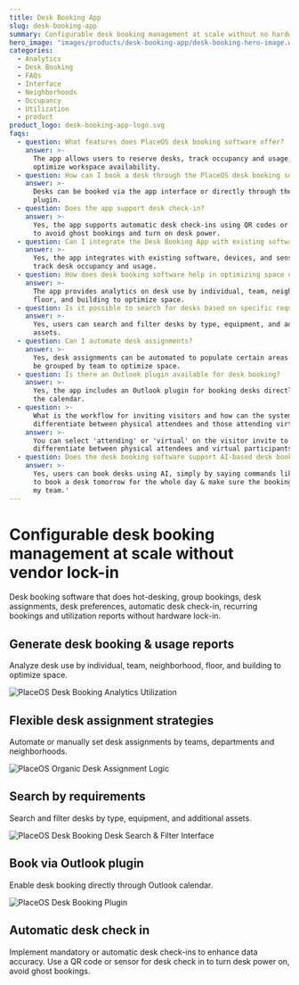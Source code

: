 ```yaml
---
title: Desk Booking App
slug: desk-booking-app
summary: Configurable desk booking management at scale without no hardware lock-in
hero_image: "images/products/desk-booking-app/desk-booking-hero-image.webp"
categories:
  - Analytics
  - Desk Booking
  - FAQs
  - Interface
  - Neighborhoods
  - Occupancy
  - Utilization
  - product
product_logo: desk-booking-app-logo.svg
faqs:
  - question: What features does PlaceOS desk booking software offer?
    answer: >-
      The app allows users to reserve desks, track occupancy and usage, and
      optimize workspace availability.
  - question: How can I book a desk through the PlaceOS desk booking software?
    answer: >-
      Desks can be booked via the app interface or directly through the Outlook
      plugin.
  - question: Does the app support desk check-in?
    answer: >-
      Yes, the app supports automatic desk check-ins using QR codes or sensors
      to avoid ghost bookings and turn on desk power.
  - question: Can I integrate the Desk Booking App with existing software and devices?
    answer: >-
      Yes, the app integrates with existing software, devices, and sensors to
      track desk occupancy and usage.
  - question: How does desk booking software help in optimizing space usage?
    answer: >-
      The app provides analytics on desk use by individual, team, neighborhood,
      floor, and building to optimize space.
  - question: Is it possible to search for desks based on specific requirements?
    answer: >-
      Yes, users can search and filter desks by type, equipment, and additional
      assets.
  - question: Can I automate desk assignments?
    answer: >-
      Yes, desk assignments can be automated to populate certain areas first and
      be grouped by team to optimize space.
  - question: Is there an Outlook plugin available for desk booking?
    answer: >-
      Yes, the app includes an Outlook plugin for booking desks directly through
      the calendar.
  - question: >-
      What is the workflow for inviting visitors and how can the system
      differentiate between physical attendees and those attending virtually?
    answer: >-
      You can select 'attending' or 'virtual' on the visitor invite to
      differentiate between physical attendees and virtual participants.
  - question: Does the desk booking software support AI-based desk booking?
    answer: >-
      Yes, users can book desks using AI, simply by saying commands like 'I need
      to book a desk tomorrow for the whole day & make sure the booking is near
      my team.'
---
```

# Configurable desk booking management at scale without vendor lock-in
Desk booking software that does hot-desking, group bookings, desk assignments, desk preferences, automatic desk check-in, recurring bookings and utilization reports without hardware lock-in.

## Generate desk booking & usage reports
Analyze desk use by individual, team, neighborhood, floor, and building to optimize space.

![PlaceOS Desk Booking Analytics Utilization](/images/products/desk-booking-app/desk-report.webp)

## Flexible desk assignment strategies
Automate or manually set desk assignments by teams, departments and neighborhoods.

![PlaceOS Organic Desk Assignment Logic](/images/products/desk-booking-app/placeos-desk-booking-app-organic-desk-assignment.webp)

## Search by requirements
Search and filter desks by type, equipment, and additional assets.

![PlaceOS Desk Booking Desk Search & Filter Interface](/images/products/desk-booking-app/placeos-desk-booking-app-search-desk-filter-by-features.webp)

## Book via Outlook plugin
Enable desk booking directly through Outlook calendar.

![PlaceOS Desk Booking Plugin](/images/products/desk-booking-app/placeos-desk-booking-app-outlook-plugin.webp)

## Automatic desk check in
Implement mandatory or automatic desk check-ins to enhance data accuracy. Use a QR code or sensor for desk check in to turn desk power on, avoid ghost bookings.

